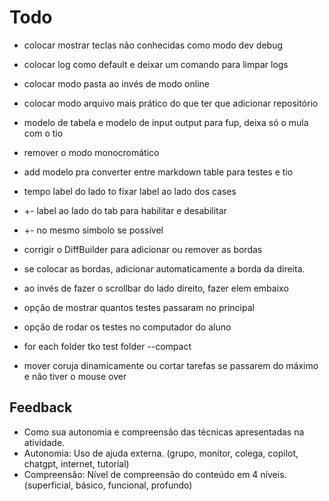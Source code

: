 # Todo

- colocar mostrar teclas não conhecidas como modo dev debug
- colocar log como default e deixar um comando para limpar logs
- colocar modo pasta ao invés de modo online
- colocar modo arquivo mais prático do que ter que adicionar repositório
- modelo de tabela e modelo de input output para fup, deixa só o mula com o tio
- remover o modo monocromático
- add modelo pra converter entre markdown table para testes e tio
- tempo label do lado to fixar label ao lado dos cases
- +- label ao lado do tab para habilitar e desabilitar
- +- no mesmo simbolo se possível

- corrigir o DiffBuilder para adicionar ou remover as bordas
- se colocar as bordas, adicionar automaticamente a borda da direita.
- ao invés de fazer o scrollbar do lado direito, fazer elem embaixo

- opção de mostrar quantos testes passaram no principal
- opção de rodar os testes no computador do aluno
- for each folder tko test folder --compact
- mover coruja dinamicamente ou cortar tarefas se passarem do máximo e não tiver o mouse over

## Feedback

- Como sua autonomia e compreensão das técnicas apresentadas na atividade.
- Autonomia: Uso de ajuda externa. (grupo, monitor, colega, copilot, chatgpt, internet, tutorial)
- Compreensão: Nível de compreensão do conteúdo em 4 níveis. (superficial, básico, funcional, profundo)
